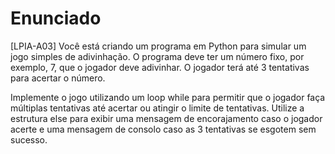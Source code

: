 # Enunciado

[LPIA-A03] Você está criando um programa em Python para simular um jogo simples de adivinhação. O programa deve ter um número fixo, por exemplo, 7, que o jogador deve adivinhar. O jogador terá até 3 tentativas para acertar o número.

Implemente o jogo utilizando um loop while para permitir que o jogador faça múltiplas tentativas até acertar ou atingir o limite de tentativas. Utilize a estrutura else para exibir uma mensagem de encorajamento caso o jogador acerte e uma mensagem de consolo caso as 3 tentativas se esgotem sem sucesso.
